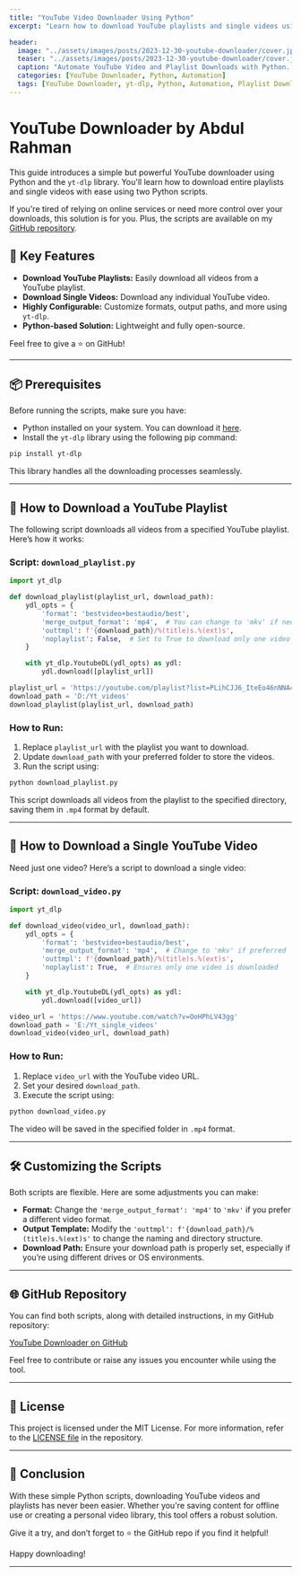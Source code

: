 ```yaml
---
title: "YouTube Video Downloader Using Python"
excerpt: "Learn how to download YouTube playlists and single videos using Python and yt-dlp with this comprehensive guide."

header:
  image: "../assets/images/posts/2023-12-30-youtube-downloader/cover.jpg"
  teaser: "../assets/images/posts/2023-12-30-youtube-downloader/cover.jpg"
  caption: "Automate YouTube Video and Playlist Downloads with Python. - Abdul Rahman"
  categories: [YouTube Downloader, Python, Automation]
  tags: [YouTube Downloader, yt-dlp, Python, Automation, Playlist Download, Video Download]
---
```


# YouTube Downloader by Abdul Rahman

This guide introduces a simple but powerful YouTube downloader using Python and the `yt-dlp` library. You'll learn how to download entire playlists and single videos with ease using two Python scripts.

If you're tired of relying on online services or need more control over your downloads, this solution is for you. Plus, the scripts are available on my [GitHub repository](https://github.com/Abd-al-RahmanH/Youtube-downloader). 

## 🎉 Key Features
- **Download YouTube Playlists:** Easily download all videos from a YouTube playlist.
- **Download Single Videos:** Download any individual YouTube video.
- **Highly Configurable:** Customize formats, output paths, and more using `yt-dlp`.
- **Python-based Solution:** Lightweight and fully open-source.

Feel free to give a ⭐️ on GitHub!

---

## 📦 Prerequisites

Before running the scripts, make sure you have:

- Python installed on your system. You can download it [here](https://www.python.org/downloads/).
- Install the `yt-dlp` library using the following pip command:

```bash
pip install yt-dlp
```

This library handles all the downloading processes seamlessly.

---

## 📜 How to Download a YouTube Playlist

The following script downloads all videos from a specified YouTube playlist. Here’s how it works:

### Script: `download_playlist.py`

```python
import yt_dlp

def download_playlist(playlist_url, download_path):
    ydl_opts = {
        'format': 'bestvideo+bestaudio/best',
        'merge_output_format': 'mp4',  # You can change to 'mkv' if needed
        'outtmpl': f'{download_path}/%(title)s.%(ext)s',
        'noplaylist': False,  # Set to True to download only one video
    }

    with yt_dlp.YoutubeDL(ydl_opts) as ydl:
        ydl.download([playlist_url])

playlist_url = 'https://youtube.com/playlist?list=PLihCJJ6_IteEo46nNNA4ksZw7ITDQ7nkS'
download_path = 'D:/Yt_videos'
download_playlist(playlist_url, download_path)
```

### How to Run:

1. Replace `playlist_url` with the playlist you want to download.
2. Update `download_path` with your preferred folder to store the videos.
3. Run the script using:

```bash
python download_playlist.py
```

This script downloads all videos from the playlist to the specified directory, saving them in `.mp4` format by default.

---

## 🎥 How to Download a Single YouTube Video

Need just one video? Here’s a script to download a single video:

### Script: `download_video.py`

```python
import yt_dlp

def download_video(video_url, download_path):
    ydl_opts = {
        'format': 'bestvideo+bestaudio/best',
        'merge_output_format': 'mp4',  # Change to 'mkv' if preferred
        'outtmpl': f'{download_path}/%(title)s.%(ext)s',
        'noplaylist': True,  # Ensures only one video is downloaded
    }

    with yt_dlp.YoutubeDL(ydl_opts) as ydl:
        ydl.download([video_url])

video_url = 'https://www.youtube.com/watch?v=OoHPhLV43gg'
download_path = 'E:/Yt_single_videos'
download_video(video_url, download_path)
```

### How to Run:

1. Replace `video_url` with the YouTube video URL.
2. Set your desired `download_path`.
3. Execute the script using:

```bash
python download_video.py
```

The video will be saved in the specified folder in `.mp4` format.

---

## 🛠️ Customizing the Scripts

Both scripts are flexible. Here are some adjustments you can make:

- **Format:** Change the `'merge_output_format': 'mp4'` to `'mkv'` if you prefer a different video format.
- **Output Template:** Modify the `'outtmpl': f'{download_path}/%(title)s.%(ext)s'` to change the naming and directory structure.
- **Download Path:** Ensure your download path is properly set, especially if you’re using different drives or OS environments.

---

## 🌐 GitHub Repository

You can find both scripts, along with detailed instructions, in my GitHub repository:

[YouTube Downloader on GitHub](https://github.com/Abd-al-RahmanH/Youtube-downloader)

Feel free to contribute or raise any issues you encounter while using the tool.

---

## 📄 License

This project is licensed under the MIT License. For more information, refer to the [LICENSE file](https://github.com/Abd-al-RahmanH/Youtube-downloader/blob/main/LICENSE) in the repository.

---

## 🚀 Conclusion

With these simple Python scripts, downloading YouTube videos and playlists has never been easier. Whether you're saving content for offline use or creating a personal video library, this tool offers a robust solution.

Give it a try, and don’t forget to ⭐️ the GitHub repo if you find it helpful!

Happy downloading!

---
 
